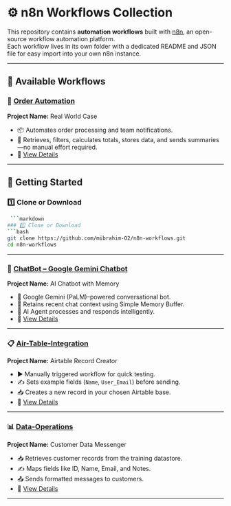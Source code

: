 # ⚙️ n8n Workflows Collection

This repository contains **automation workflows** built with [n8n](https://n8n.io), an open-source workflow automation platform.  
Each workflow lives in its own folder with a dedicated README and JSON file for easy import into your own n8n instance.

---

## 📂 Available Workflows

### 🔸 [Order Automation](./Order-Automation)
**Project Name:** Real World Case  
- 📦 Automates order processing and team notifications.  
- 🧮 Retrieves, filters, calculates totals, stores data, and sends summaries—no manual effort required.  
- 📄 [View Details](Data-Operations/README.md)  

---

## 🚀 Getting Started

### 1️⃣ Clone or Download
```bash
 ```markdown
### 1️⃣ Clone or Download
```bash
git clone https://github.com/mibrahim-O2/n8n-workflows.git
cd n8n-workflows
```
----
### 🤖 [ChatBot – Google Gemini Chatbot](./ChatBot01)
**Project Name:** AI Chatbot with Memory  
- 🔗 Google Gemini (PaLM)–powered conversational bot.  
- 🧠 Retains recent chat context using Simple Memory Buffer.  
- 🤖 AI Agent processes and responds intelligently.  
- 📄 [View Details](./ChatBot/README.md)

----
### 📋 [Air-Table-Integration](./Airtable_Example)  
**Project Name:** Airtable Record Creator  
- ▶️ Manually triggered workflow for quick testing.  
- ✍ Sets example fields (`Name`, `User_Email`) before sending.  
- 📥 Creates a new record in your chosen Airtable base.  
- 📄 [View Details](./Air-Table-Integration/README.md)
----

### 📊 [Data-Operations](./Data_Retrival)  
**Project Name:** Customer Data Messenger  
- 📥 Retrieves customer records from the training datastore.  
- ✍ Maps fields like ID, Name, Email, and Notes.  
- 📤 Sends formatted messages to customers.  
- 📄 [View Details](./Data_Reterival/README.md)
----


